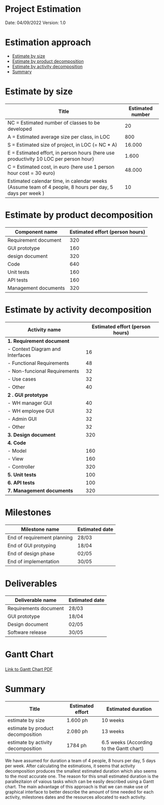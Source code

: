 # Project Estimation  
Date:       04/09/2022
Version:    1.0


# Estimation approach
- [Estimate by size](#estimate-by-size)
- [Estimate by product decomposition](#estimate-by-product-decomposition)
- [Estimate by activity decomposition](#estimate-by-activity-decomposition)
- [Summary](#summary)

# Estimate by size
### 
| Title                                                                                                   | Estimated number |
| ------------------------------------------------------------------------------------------------------- | ---------------- |
| NC =  Estimated number of classes to be developed                                                       | 20     |
| A = Estimated average size per class, in LOC                                                            | 800    |
| S = Estimated size of project, in LOC (= NC * A)                                                        | 16.000 |
| E = Estimated effort, in person hours (here use productivity 10 LOC per person hour)                    | 1.600  |
| C = Estimated cost, in euro (here use 1 person hour cost = 30 euro)                                     | 48.000 |
| Estimated calendar time, in calendar weeks (Assume team of 4 people, 8 hours per day, 5 days per week ) | 10     |


# Estimate by product decomposition
### 
| Component name       | Estimated effort (person hours) |
| -------------------- | ------------------------------- | 
| Requirement document | 320 |
| GUI prototype        | 160 |
| design document      | 320 |
| Code                 | 640 |
| Unit tests           | 160 |
| API tests            | 160 |
| Management documents | 320 |



# Estimate by activity decomposition
### 
| Activity name                         | Estimated effort (person hours) |
| ------------------------------------- | ------------------------------- |
| **1. Requirement document**           ||
| - Context Diagram and Interfaces      | 16 |
| - Functional Requirements             | 48 |
| - Non-funcional Requirements          | 32 |
| - Use cases                           | 32 |
| - Other                               | 40 |
| **2 . GUI prototype**                 ||
| - WH manager GUI                      | 40 |
| - WH employee GUI                     | 32 |
| - Admin GUI                           | 32 |
| - Other                               | 32 |
| **3. Design document**                | 320 |
| **4. Code**                           ||
| - Model                               | 160 |
| - View                                | 160 |
| - Controller                          | 320 |
|**5. Unit tests**                      | 100 |
| **6. API tests**                      | 100 |
| **7. Management documents**           | 320 |

# Milestones
### 
| Milestone name              | Estimated date |             
| --------------------------- | -------------- | 
| End of requirement planning | 28/03 |
| End of GUI protyping        | 18/04 |
| End of design phase         | 02/05 |
| End of implementation       | 30/05 |

# Deliverables
### 
| Deliverable name      | Estimated date |
| --------------------- | -------------- |
| Requirements document | 28/03 |
| GUI prototype         | 18/04 |
| Design document       | 02/05 |
| Software release      | 30/05 |

# Gantt Chart
###
[Link to Gantt Chart PDF](GanttChart1033.pdf)

# Summary
### 
| Title                              | Estimated effort | Estimated duration |
| ---------------------------------- | ---------------- | ------------------ |
| estimate by size                   | 1.600 ph         | 10 weeks                                 |
| estimate by product decomposition  | 2.080 ph         | 13 weeks                                 |
| estimate by activity decomposition | 1784 ph          | 6.5 weeks (According to the Gantt chart) |

We have assumed for duration a team of 4 people, 8 hours per day, 5 days per week. After calculating the estimations, it seems that activity decomposition produces the smallest estimated duration which also seems to the most accurate one. The reason for this small estimated duration is the parallezitaion of vaious tasks which can be easily described using a Gantt chart. The main advantage of this approach is that we can make use of graphical interface to better describe the amount of time needed for each activity, milestones dates and the resources allocated to each activity.
